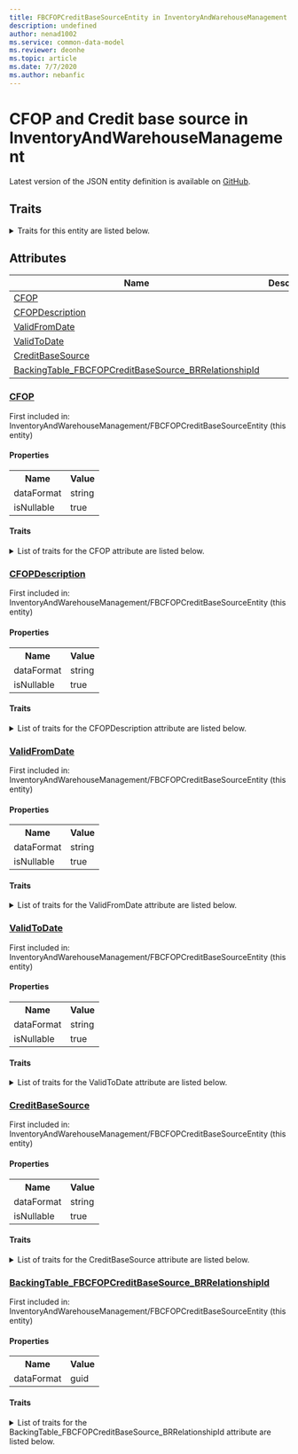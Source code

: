 ```yaml
---
title: FBCFOPCreditBaseSourceEntity in InventoryAndWarehouseManagement - Common Data Model | Microsoft Docs
description: undefined
author: nenad1002
ms.service: common-data-model
ms.reviewer: deonhe
ms.topic: article
ms.date: 7/7/2020
ms.author: nebanfic
---
```


# CFOP and Credit base source in InventoryAndWarehouseManagement

  
 Latest version of the JSON entity definition is available on <a href="https://github.com/Microsoft/CDM/tree/master/schemaDocuments/core/operationsCommon/Entities/SupplyChain/InventoryAndWarehouseManagement/FBCFOPCreditBaseSourceEntity.cdm.json" target="_blank">GitHub</a>.  

## Traits

<details>
<summary>Traits for this entity are listed below.  
</summary>

**is.CDM.entityVersion**  
  <table><tr><th>Parameter</th><th>Value</th><th>Data type</th><th>Explanation</th></tr><tr><td>versionNumber</td><td>"1.0"</td><td>string</td><td>semantic version number of the entity</td></tr></table>

**is.application.releaseVersion**  
  <table><tr><th>Parameter</th><th>Value</th><th>Data type</th><th>Explanation</th></tr><tr><td>releaseVersion</td><td>"10.0.13.0"</td><td>string</td><td>semantic version number of the application introducing this entity</td></tr></table>

**is.localized.displayedAs**  
  Holds the list of language specific display text for an object.  <table><tr><th>Parameter</th><th>Value</th><th>Data type</th><th>Explanation</th></tr><tr><td>localizedDisplayText</td><td><table><tr><th>languageTag</th><th>displayText</th></tr><tr><td>en</td><td>CFOP and Credit base source</td></tr></table></td><td>entity</td><td>a reference to the constant entity holding the list of localized text</td></tr></table>

</details>

## Attributes

|Name|Description|First Included in Instance|
|---|---|---|
|[CFOP](#CFOP)||<a href="FBCFOPCreditBaseSourceEntity.md" target="_blank">InventoryAndWarehouseManagement/FBCFOPCreditBaseSourceEntity</a>|
|[CFOPDescription](#CFOPDescription)||<a href="FBCFOPCreditBaseSourceEntity.md" target="_blank">InventoryAndWarehouseManagement/FBCFOPCreditBaseSourceEntity</a>|
|[ValidFromDate](#ValidFromDate)||<a href="FBCFOPCreditBaseSourceEntity.md" target="_blank">InventoryAndWarehouseManagement/FBCFOPCreditBaseSourceEntity</a>|
|[ValidToDate](#ValidToDate)||<a href="FBCFOPCreditBaseSourceEntity.md" target="_blank">InventoryAndWarehouseManagement/FBCFOPCreditBaseSourceEntity</a>|
|[CreditBaseSource](#CreditBaseSource)||<a href="FBCFOPCreditBaseSourceEntity.md" target="_blank">InventoryAndWarehouseManagement/FBCFOPCreditBaseSourceEntity</a>|
|[BackingTable_FBCFOPCreditBaseSource_BRRelationshipId](#BackingTable_FBCFOPCreditBaseSource_BRRelationshipId)||<a href="FBCFOPCreditBaseSourceEntity.md" target="_blank">InventoryAndWarehouseManagement/FBCFOPCreditBaseSourceEntity</a>|

### <a href=#CFOP name="CFOP">CFOP</a>

First included in: InventoryAndWarehouseManagement/FBCFOPCreditBaseSourceEntity (this entity)  

#### Properties

<table><tr><th>Name</th><th>Value</th></tr><tr><td>dataFormat</td><td>string</td></tr><tr><td>isNullable</td><td>true</td></tr></table>

#### Traits

<details>
<summary>List of traits for the CFOP attribute are listed below.</summary>

**is.dataFormat.character**  
**is.dataFormat.big**  
**is.dataFormat.array**  
**is.nullable**  
The attribute value may be set to NULL.  

**is.dataFormat.character**  
**is.dataFormat.array**  
</details>

### <a href=#CFOPDescription name="CFOPDescription">CFOPDescription</a>

First included in: InventoryAndWarehouseManagement/FBCFOPCreditBaseSourceEntity (this entity)  

#### Properties

<table><tr><th>Name</th><th>Value</th></tr><tr><td>dataFormat</td><td>string</td></tr><tr><td>isNullable</td><td>true</td></tr></table>

#### Traits

<details>
<summary>List of traits for the CFOPDescription attribute are listed below.</summary>

**is.dataFormat.character**  
**is.dataFormat.big**  
**is.dataFormat.array**  
**is.nullable**  
The attribute value may be set to NULL.  

**is.dataFormat.character**  
**is.dataFormat.array**  
</details>

### <a href=#ValidFromDate name="ValidFromDate">ValidFromDate</a>

First included in: InventoryAndWarehouseManagement/FBCFOPCreditBaseSourceEntity (this entity)  

#### Properties

<table><tr><th>Name</th><th>Value</th></tr><tr><td>dataFormat</td><td>string</td></tr><tr><td>isNullable</td><td>true</td></tr></table>

#### Traits

<details>
<summary>List of traits for the ValidFromDate attribute are listed below.</summary>

**is.dataFormat.character**  
**is.dataFormat.big**  
**is.dataFormat.array**  
**is.nullable**  
The attribute value may be set to NULL.  

**is.dataFormat.character**  
**is.dataFormat.array**  
</details>

### <a href=#ValidToDate name="ValidToDate">ValidToDate</a>

First included in: InventoryAndWarehouseManagement/FBCFOPCreditBaseSourceEntity (this entity)  

#### Properties

<table><tr><th>Name</th><th>Value</th></tr><tr><td>dataFormat</td><td>string</td></tr><tr><td>isNullable</td><td>true</td></tr></table>

#### Traits

<details>
<summary>List of traits for the ValidToDate attribute are listed below.</summary>

**is.dataFormat.character**  
**is.dataFormat.big**  
**is.dataFormat.array**  
**is.nullable**  
The attribute value may be set to NULL.  

**is.dataFormat.character**  
**is.dataFormat.array**  
</details>

### <a href=#CreditBaseSource name="CreditBaseSource">CreditBaseSource</a>

First included in: InventoryAndWarehouseManagement/FBCFOPCreditBaseSourceEntity (this entity)  

#### Properties

<table><tr><th>Name</th><th>Value</th></tr><tr><td>dataFormat</td><td>string</td></tr><tr><td>isNullable</td><td>true</td></tr></table>

#### Traits

<details>
<summary>List of traits for the CreditBaseSource attribute are listed below.</summary>

**is.dataFormat.character**  
**is.dataFormat.big**  
**is.dataFormat.array**  
**is.nullable**  
The attribute value may be set to NULL.  

**is.dataFormat.character**  
**is.dataFormat.array**  
</details>

### <a href=#BackingTable_FBCFOPCreditBaseSource_BRRelationshipId name="BackingTable_FBCFOPCreditBaseSource_BRRelationshipId">BackingTable_FBCFOPCreditBaseSource_BRRelationshipId</a>

First included in: InventoryAndWarehouseManagement/FBCFOPCreditBaseSourceEntity (this entity)  

#### Properties

<table><tr><th>Name</th><th>Value</th></tr><tr><td>dataFormat</td><td>guid</td></tr></table>

#### Traits

<details>
<summary>List of traits for the BackingTable_FBCFOPCreditBaseSource_BRRelationshipId attribute are listed below.</summary>

**is.dataFormat.character**  
**is.dataFormat.big**  
**is.dataFormat.array**  
**is.dataFormat.guid**  
**means.identity.entityId**  
**is.linkedEntity.identifier**  
Marks the attribute(s) that hold foreign key references to a linked (used as an attribute) entity. This attribute is added to the resolved entity to enumerate the referenced entities.  <table><tr><th>Parameter</th><th>Value</th><th>Data type</th><th>Explanation</th></tr><tr><td>entityReferences</td><td><table><tr><th>entityReference</th><th>attributeReference</th></tr><tr><td><a href="../../../Tables/Finance/FiscalBooksBrazil/Miscellaneous/FBCFOPCreditBaseSource_BR.md" target="_blank">/core/operationsCommon/Tables/Finance/FiscalBooksBrazil/Miscellaneous/FBCFOPCreditBaseSource_BR.cdm.json/FBCFOPCreditBaseSource_BR</a></td><td><a href="../../../Tables/Finance/FiscalBooksBrazil/Miscellaneous/FBCFOPCreditBaseSource_BR.md#RecId" target="_blank">RecId</a></td></tr></table></td><td>entity</td><td>a reference to the constant entity holding the list of entity references</td></tr></table>

**is.dataFormat.guid**  
**is.dataFormat.character**  
**is.dataFormat.array**  
</details>
